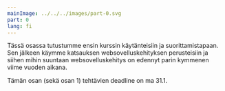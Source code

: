 ```yaml
---
mainImage: ../../../images/part-0.svg
part: 0
lang: fi
---
```


<div class="intro">

Tässä osassa tutustumme ensin kurssin käytänteisiin ja suorittamistapaan. Sen jälkeen käymme katsauksen websovelluskehityksen perusteisiin ja siihen mihin suuntaan websovelluskehitys on edennyt parin kymmenen viime vuoden aikana.

Tämän osan (sekä osan 1) tehtävien deadline on ma 31.1.  

</div>
